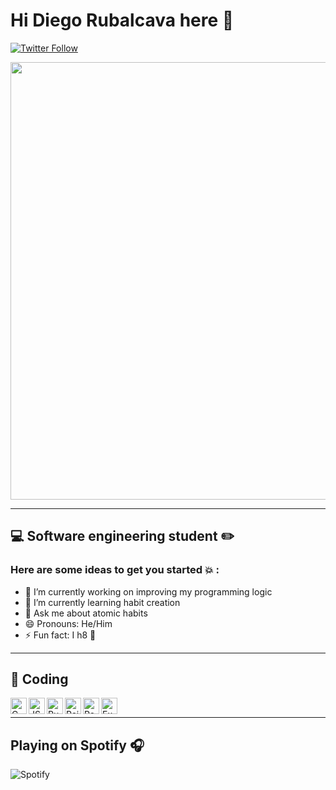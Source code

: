 # Hi Diego Rubalcava here 👋

[![Twitter Follow](https://img.shields.io/twitter/follow/DARLec187?color=1DA1F2&logo=Twitter&style=for-the-badge)](https://twitter.com/DARLec187)

<img src="https://media.giphy.com/media/vhVqGkxDYxAaRbOWVp/giphy.gif" width="700">

---
## :computer: Software engineering student :pencil2:

### Here are some ideas to get you started :boom: :

- 🔭 I’m currently working on improving my programming logic
- 🌱 I’m currently learning habit creation
- 💬 Ask me about atomic habits
- 😄 Pronouns: He/Him
- ⚡ Fun fact: I h8 :avocado:

---
## :rocket: Coding

<img align="left" width="26px" alt="C" src="https://cdn.jsdelivr.net/gh/devicons/devicon/icons/c/c-original.svg" />
 
<img align="left" width="26px" alt="JS" src="https://cdn.jsdelivr.net/gh/devicons/devicon/icons/javascript/javascript-original.svg" />

<img align="left" width="26px" alt="Ruby" src="https://cdn.jsdelivr.net/gh/devicons/devicon/icons/ruby/ruby-original.svg" />

<img align="left" width="26px" alt="Rails" src="https://cdn.jsdelivr.net/gh/devicons/devicon/icons/rails/rails-plain-wordmark.svg" />

<img align="left" width="26px" alt="React" src="https://cdn.jsdelivr.net/gh/devicons/devicon/icons/react/react-original.svg" />

<img align="left" width="26px" alt="Express" src="https://cdn.jsdelivr.net/gh/devicons/devicon/icons/express/express-original.svg" />

<br>

---
## Playing on Spotify :headphones:

![Spotify](https://spotify-now-playing-mu-sandy.vercel.app/api/spotify?background_color=0d1117&border_color=CC4B93)
